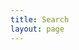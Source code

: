 ```yaml
---
title: Search
layout: page
---
```


<div class="row justify-content-md-center">
    <div class="col-lg-12"> 
     <div align="center"> 
<script>
  (function() {
    var cx = '013699539259489831773:d7hmw2ayifs';
    var gcse = document.createElement('script');
    gcse.type = 'text/javascript';
    gcse.async = true;
    gcse.src = 'https://cse.google.com/cse.js?cx=' + cx;
    var s = document.getElementsByTagName('script')[0];
    s.parentNode.insertBefore(gcse, s);
  })();
</script>
<gcse:search></gcse:search>      </div>
    </div>
</div>
